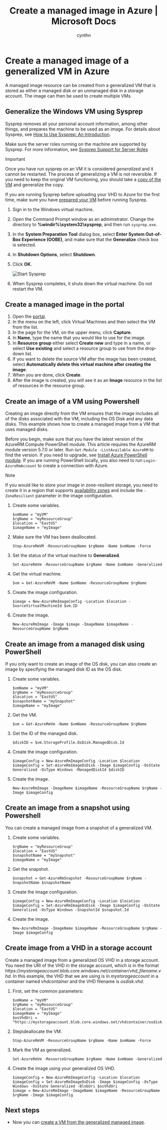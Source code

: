 ﻿---
title: Create a managed image in Azure | Microsoft Docs
description: Create a managed image of a generalized VM or VHD in Azure. Images can be used to create multiple VMs that use managed disks. 
services: virtual-machines-windows
documentationcenter: ''
author: cynthn
manager: jeconnoc
editor: ''
tags: azure-resource-manager

ms.assetid: 
ms.service: virtual-machines-windows
ms.workload: infrastructure-services
ms.tgt_pltfrm: vm-windows
ms.devlang: na
ms.topic: article
ms.date: 04/10/2018
ms.author: cynthn

---
# Create a managed image of a generalized VM in Azure

A managed image resource can be created from a generalized VM that is stored as either a managed disk or an unmanaged disk in a storage account. The image can then be used to create multiple VMs. 

## Generalize the Windows VM using Sysprep

Sysprep removes all your personal account information, among other things, and prepares the machine to be used as an image. For details about Sysprep, see [How to Use Sysprep: An Introduction](http://technet.microsoft.com/library/bb457073.aspx).

Make sure the server roles running on the machine are supported by Sysprep. For more information, see [Sysprep Support for Server Roles](https://msdn.microsoft.com/windows/hardware/commercialize/manufacture/desktop/sysprep-support-for-server-roles)

> [!IMPORTANT]
> Once you have run sysprep on an VM it is considered *generalized* and it cannot be restarted. The process of generalizing a VM is not reversible. If you need to keep the original VM functioning, you should take a [copy of the VM](create-vm-specialized.md#option-3-copy-an-existing-azure-vm) and generalize the copy. 
>
> If you are running Sysprep before uploading your VHD to Azure for the first time, make sure you have [prepared your VM](prepare-for-upload-vhd-image.md?toc=%2fazure%2fvirtual-machines%2fwindows%2ftoc.json) before running Sysprep.  
> 
> 

1. Sign in to the Windows virtual machine.
2. Open the Command Prompt window as an administrator. Change the directory to **%windir%\system32\sysprep**, and then run `sysprep.exe`.
3. In the **System Preparation Tool** dialog box, select **Enter System Out-of-Box Experience (OOBE)**, and make sure that the **Generalize** check box is selected.
4. In **Shutdown Options**, select **Shutdown**.
5. Click **OK**.
   
    ![Start Sysprep](./media/upload-generalized-managed/sysprepgeneral.png)
6. When Sysprep completes, it shuts down the virtual machine. Do not restart the VM.


## Create a managed image in the portal 

1. Open the [portal](https://portal.azure.com).
2. In the menu on the left, click Virtual Machines and then select the VM from the list.
3. In the page for the VM, on the upper menu, click **Capture**.
3. In **Name**, type the name that you would like to use for the image.
4. In **Resource group** either select **Create new** and type in a name, or select **Use existing** and select a resource group to use from the drop-down list.
5. If you want to delete the source VM after the image has been created, select **Automatically delete this virtual machine after creating the image**.
6. When you are done, click **Create**.
16. After the image is created, you will see it as an **Image** resource in the list of resources in the resource group.



## Create an image of a VM using Powershell

Creating an image directly from the VM ensures that the image includes all of the disks associated with the VM, including the OS Disk and any data disks. This example shows how to create a managed image from a VM that uses managed disks.


Before you begin, make sure that you have the latest version of the AzureRM.Compute PowerShell module. This article requires the AzureRM module version 5.7.0 or later. Run `Get-Module -ListAvailable AzureRM` to find the version. If you need to upgrade, see [Install Azure PowerShell module](/powershell/azure/install-azurerm-ps). If you are running PowerShell locally, you also need to run `Login-AzureRmAccount` to create a connection with Azure.


> [!NOTE]
> If you would like to store your image in zone-resilient storage, you need to create it in a region that supports [availability zones](../../availability-zones/az-overview.md) and include the `-ZoneResilient` parameter in the image configuration.


1. Create some variables.

    ```azurepowershell-interactive
	$vmName = "myVM"
	$rgName = "myResourceGroup"
	$location = "EastUS"
	$imageName = "myImage"
	```
2. Make sure the VM has been deallocated.

    ```azurepowershell-interactive
	Stop-AzureRmVM -ResourceGroupName $rgName -Name $vmName -Force
	```
	
3. Set the status of the virtual machine to **Generalized**. 
   
    ```azurepowershell-interactive
    Set-AzureRmVm -ResourceGroupName $rgName -Name $vmName -Generalized
	```
	
4. Get the virtual machine. 

    ```azurepowershell-interactive
	$vm = Get-AzureRmVM -Name $vmName -ResourceGroupName $rgName
	```

5. Create the image configuration.

    ```azurepowershell-interactive
	$image = New-AzureRmImageConfig -Location $location -SourceVirtualMachineId $vm.ID 
	```
6. Create the image.

    ```azurepowershell-interactive
    New-AzureRmImage -Image $image -ImageName $imageName -ResourceGroupName $rgName
    ```	
## Create an image from a managed disk using PowerShell

If you only want to create an image of the OS disk, you can also create an image by specifying the managed disk ID as the OS disk.

	
1. Create some variables. 

    ```azurepowershell-interactive
	$vmName = "myVM"
	$rgName = "myResourceGroup"
	$location = "EastUS"
	$snapshotName = "mySnapshot"
	$imageName = "myImage"
	```

2. Get the VM.

   ```azurepowershell-interactive
   $vm = Get-AzureRmVm -Name $vmName -ResourceGroupName $rgName
   ```

3. Get the ID of the managed disk.

    ```azurepowershell-interactive
	$diskID = $vm.StorageProfile.OsDisk.ManagedDisk.Id
	```
   
3. Create the image configuration.

    ```azurepowershell-interactive
	$imageConfig = New-AzureRmImageConfig -Location $location
	$imageConfig = Set-AzureRmImageOsDisk -Image $imageConfig -OsState Generalized -OsType Windows -ManagedDiskId $diskID
	```
	
4. Create the image.

    ```azurepowershell-interactive
    New-AzureRmImage -ImageName $imageName -ResourceGroupName $rgName -Image $imageConfig
    ```	


## Create an image from a snapshot using Powershell

You can create a managed image from a snapshot of a generalized VM.

	
1. Create some variables. 

    ```azurepowershell-interactive
	$rgName = "myResourceGroup"
	$location = "EastUS"
	$snapshotName = "mySnapshot"
	$imageName = "myImage"
	```

2. Get the snapshot.

   ```azurepowershell-interactive
   $snapshot = Get-AzureRmSnapshot -ResourceGroupName $rgName -SnapshotName $snapshotName
   ```
   
3. Create the image configuration.

    ```azurepowershell-interactive
	$imageConfig = New-AzureRmImageConfig -Location $location
	$imageConfig = Set-AzureRmImageOsDisk -Image $imageConfig -OsState Generalized -OsType Windows -SnapshotId $snapshot.Id
	```
4. Create the image.

    ```azurepowershell-interactive
    New-AzureRmImage -ImageName $imageName -ResourceGroupName $rgName -Image $imageConfig
    ```	


## Create image from a VHD in a storage account

Create a managed image from a generalized OS VHD in a storage account. You need the URI of the VHD in the storage account, which is in the format https://*mystorageaccount*.blob.core.windows.net/*container*/*vhd_filename.vhd*. In this example, the VHD that we are using is in *mystorageaccount* in a container named *vhdcontainer* and the VHD filename is *osdisk.vhd*.


1.  First, set the common parameters:

    ```azurepowershell-interactive
	$vmName = "myVM"
	$rgName = "myResourceGroup"
	$location = "EastUS"
	$imageName = "myImage"
	$osVhdUri = "https://mystorageaccount.blob.core.windows.net/vhdcontainer/osdisk.vhd"
    ```
2. Step\deallocate the VM.

    ```azurepowershell-interactive
	Stop-AzureRmVM -ResourceGroupName $rgName -Name $vmName -Force
	```
	
3. Mark the VM as generalized.

    ```azurepowershell-interactive
	Set-AzureRmVm -ResourceGroupName $rgName -Name $vmName -Generalized	
	```
4.  Create the image using your generalized OS VHD.

    ```azurepowershell-interactive
	$imageConfig = New-AzureRmImageConfig -Location $location
	$imageConfig = Set-AzureRmImageOsDisk -Image $imageConfig -OsType Windows -OsState Generalized -BlobUri $osVhdUri
	$image = New-AzureRmImage -ImageName $imageName -ResourceGroupName $rgName -Image $imageConfig
    ```

	
## Next steps
- Now you can [create a VM from the generalized managed image](create-vm-generalized-managed.md?toc=%2fazure%2fvirtual-machines%2fwindows%2ftoc.json).	

